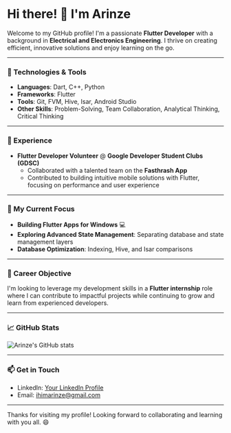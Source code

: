 # Hi there! 👋 I'm Arinze

Welcome to my GitHub profile! I'm a passionate **Flutter Developer** with a background in **Electrical and Electronics Engineering**. I thrive on creating efficient, innovative solutions and enjoy learning on the go. 

---

### 🔧 Technologies & Tools
- **Languages**: Dart, C++, Python
- **Frameworks**: Flutter
- **Tools**: Git, FVM, Hive, Isar, Android Studio
- **Other Skills**: Problem-Solving, Team Collaboration, Analytical Thinking, Critical Thinking

---

### 💼 Experience
- **Flutter Developer Volunteer** @ **Google Developer Student Clubs (GDSC)**
   - Collaborated with a talented team on the **Fasthrash App**
   - Contributed to building intuitive mobile solutions with Flutter, focusing on performance and user experience

---

### 🚀 My Current Focus
- **Building Flutter Apps for Windows** 💻
- **Exploring Advanced State Management**: Separating database and state management layers
- **Database Optimization**: Indexing, Hive, and Isar comparisons

---

### 🎯 Career Objective
I'm looking to leverage my development skills in a **Flutter internship** role where I can contribute to impactful projects while continuing to grow and learn from experienced developers.

---

### 📈 GitHub Stats
![Arinze's GitHub stats](https://github-readme-stats.vercel.app/api?username=eznira&show_icons=true&locale=en)

---

### 📫 Get in Touch
- LinkedIn: [Your LinkedIn Profile](https://www.linkedin.com/in/ihimarinze)
- Email: [ihimarinze@gmail.com](mailto:ihimarinze@gmail.com)

---

Thanks for visiting my profile! Looking forward to collaborating and learning with you all. 😄

